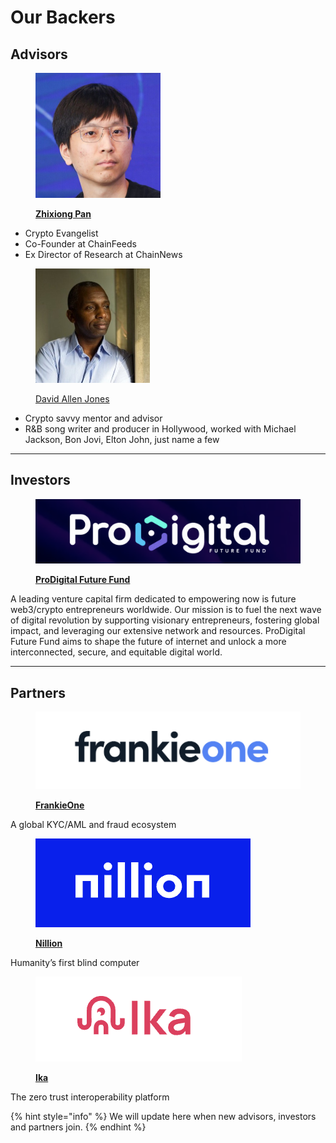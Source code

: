 # Our Backers

## **Advisors**



<div align="left"><figure><img src="../.gitbook/assets/1607358132272.jpeg" alt="" width="200"><figcaption><p><a href="https://www.linkedin.com/in/zhixiong-pan-57839122/"> <strong>Zhixiong Pan</strong></a></p></figcaption></figure></div>

* Crypto Evangelist
* Co-Founder at ChainFeeds
* Ex Director of Research at ChainNews



<div align="left"><figure><img src="../.gitbook/assets/David_Allen_Jones.jpeg" alt="" width="183"><figcaption><p><a href="https://www.discogs.com/artist/496195-David-Allen-Jones">David Allen Jones</a></p></figcaption></figure></div>

* Crypto savvy mentor and advisor
* R\&B song writer and producer in Hollywood, worked with Michael Jackson, Bon Jovi, Elton John, just name a few



***

## Investors



<div align="left"><figure><img src="../.gitbook/assets/ProDigital_logo.png" alt=""><figcaption><p><a href="https://www.prodigitalfund.com/"><strong>ProDigital Future Fund</strong></a></p></figcaption></figure></div>

A leading venture capital firm dedicated to empowering now is future web3/crypto entrepreneurs worldwide. Our mission is to fuel the next wave of digital revolution by supporting visionary entrepreneurs, fostering global impact, and leveraging our extensive network and resources. ProDigital Future Fund aims to shape the future of internet and unlock a more interconnected, secure, and equitable digital world.



***

## Partners



<div align="left"><figure><img src="../.gitbook/assets/FrankieOne_logo.png" alt=""><figcaption><p><a href="https://frankieone.com/"><strong>FrankieOne</strong></a></p></figcaption></figure></div>

A global KYC/AML and fraud ecosystem&#x20;



<div align="left"><figure><img src="../.gitbook/assets/Nillion_logo.png" alt=""><figcaption><p><a href="https://nillion.com/"><strong>Nillion</strong></a></p></figcaption></figure></div>

Humanity’s first blind computer&#x20;



<div align="left"><figure><img src="../.gitbook/assets/Ika_logo.png" alt=""><figcaption><p><a href="https://ika.xyz/"><strong>Ika</strong></a></p></figcaption></figure></div>

The zero trust interoperability platform&#x20;



{% hint style="info" %}
We will update here when new advisors, investors and partners join.
{% endhint %}
